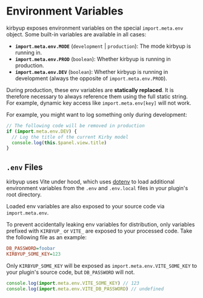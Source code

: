 # Environment Variables

kirbyup exposes environment variables on the special `import.meta.env` object. Some built-in variables are available in all cases:

- **`import.meta.env.MODE`** (`development` | `production`): The mode kirbyup is running in.
- **`import.meta.env.PROD`** (`boolean`): Whether kirbyup is running in production.
- **`import.meta.env.DEV`** (`boolean`): Whether kirbyup is running in development (always the opposite of `import.meta.env.PROD`).

During production, these env variables are **statically replaced**. It is therefore necessary to always reference them using the full static string. For example, dynamic key access like `import.meta.env[key]` will not work.

For example, you might want to log something only during development:

```js
// The following code will be removed in production
if (import.meta.env.DEV) {
  // Log the title of the current Kirby model
  console.log(this.$panel.view.title)
}
```

## `.env` Files

kirbyup uses Vite under hood, which uses [dotenv](https://github.com/motdotla/dotenv) to load additional environment variables from the `.env` and `.env.local` files in your plugin's root directory.

Loaded env variables are also exposed to your source code via `import.meta.env`.

To prevent accidentally leaking env variables for distribution, only variables prefixed with `KIRBYUP_` or `VITE_` are exposed to your processed code. Take the following file as an example:

```ini
DB_PASSWORD=foobar
KIRBYUP_SOME_KEY=123
```

Only `KIRBYUP_SOME_KEY` will be exposed as `import.meta.env.VITE_SOME_KEY` to your plugin's source code, but `DB_PASSWORD` will not.

```js
console.log(import.meta.env.VITE_SOME_KEY) // 123
console.log(import.meta.env.VITE_DB_PASSWORD) // undefined
```

